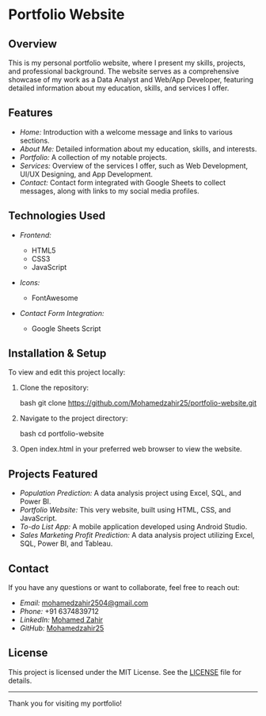 # Portfolio Website

## Overview

This is my personal portfolio website, where I present my skills, projects, and professional background. The website serves as a comprehensive showcase of my work as a Data Analyst and Web/App Developer, featuring detailed information about my education, skills, and services I offer.

## Features

- *Home:* Introduction with a welcome message and links to various sections.
- *About Me:* Detailed information about my education, skills, and interests.
- *Portfolio:* A collection of my notable projects.
- *Services:* Overview of the services I offer, such as Web Development, UI/UX Designing, and App Development.
- *Contact:* Contact form integrated with Google Sheets to collect messages, along with links to my social media profiles.

## Technologies Used

- *Frontend:*
  - HTML5
  - CSS3
  - JavaScript

- *Icons:*
  - FontAwesome

- *Contact Form Integration:*
  - Google Sheets Script

## Installation & Setup

To view and edit this project locally:

1. Clone the repository:

    bash
    git clone https://github.com/Mohamedzahir25/portfolio-website.git
    

2. Navigate to the project directory:

    bash
    cd portfolio-website
    

3. Open index.html in your preferred web browser to view the website.

## Projects Featured

- *Population Prediction:* A data analysis project using Excel, SQL, and Power BI.
- *Portfolio Website:* This very website, built using HTML, CSS, and JavaScript.
- *To-do List App:* A mobile application developed using Android Studio.
- *Sales Marketing Profit Prediction:* A data analysis project utilizing Excel, SQL, Power BI, and Tableau.

## Contact

If you have any questions or want to collaborate, feel free to reach out:

- *Email:* mohamedzahir2504@gmail.com
- *Phone:* +91 6374839712
- *LinkedIn:* [Mohamed Zahir](https://www.linkedin.com/in/mohamed-zahir-a7b608313)
- *GitHub:* [Mohamedzahir25](https://github.com/Mohamedzahir25)

## License

This project is licensed under the MIT License. See the [LICENSE](LICENSE) file for details.

---

Thank you for visiting my portfolio!
